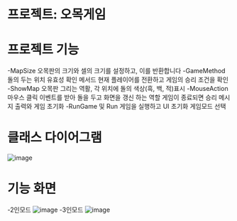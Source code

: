 # 프로젝트: 오목게임

# 프로젝트 기능 
-MapSize
오목판의 크기와 셀의 크기를 설정하고, 이를 반환합니다
-GameMethod
돌의 두는 위치 유효성 확인 메서드
현재 플레이어를 전환하고 게임의 승리 조건을 확인
-ShowMap
오목판 그리는 역활, 각 위치에 돌의 색상(흑, 백, 적)표시
-MouseAction
마우스 클릭 이벤트를 받아 돌을 두고 화면을 갱신 하는 역할
게임이 종료되면 승리 메시지 출력와 게임 초기화
-RunGame 및 Run
게임을 실행하고 UI 초기화 게임모드 선택


# 클래스 다이어그램
![image](https://github.com/user-attachments/assets/dccca785-dfa8-4462-8596-0ff0af27bcae)

# 기능 화면
-2인모드
![image](https://github.com/user-attachments/assets/e190713d-4e1a-4077-b11f-ad838de093f7)
-3인모드
![image](https://github.com/user-attachments/assets/66c831fb-440a-4a58-85fd-4f4ccbfd02c1)

